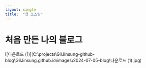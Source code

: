 ```yaml
---
layout: single 
title:  "첫 포스팅"
---
```


# 처음 만든 나의 블로그

![다운로드 (1)](C:\projects\GilJinsung-github-blog\GilJinsung.github.io\images\2024-07-05-blog\다운로드 (1).jpg)




